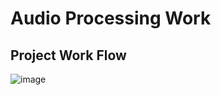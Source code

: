 # Audio Processing Work 

## Project Work Flow

![image](https://user-images.githubusercontent.com/51862131/153206168-25d6319a-18a0-4d5f-b69a-6dc51695ce76.png)
